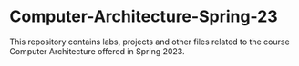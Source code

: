 # Computer-Architecture-Spring-23
This repository contains labs, projects and other files related to the course Computer Architecture offered in Spring 2023.
